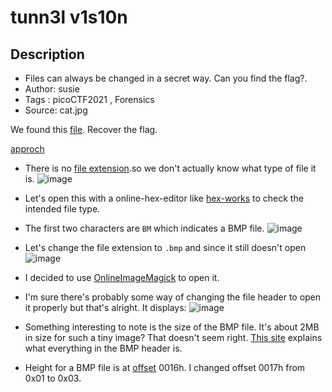 # tunn3l v1s10n

## Description
- Files can always be changed in a secret way. Can you find the flag?.
- Author: susie
- Tags  : picoCTF2021 , Forensics
- Source: cat.jpg

We found this [file](./tunn3l_v1s10n). Recover the flag.

<ins>approch</ins>
- There is no [file extension](https://en.wikipedia.org/wiki/Filename_extension).so we don't actually know what type of file it is.
![image](https://user-images.githubusercontent.com/76644058/210198691-70d0a3ff-e397-4ec0-a284-15660e678776.png)

- Let's open this with a online-hex-editor like [hex-works](https://hex-works.com/eng) to check the intended file type. 
- The first two characters are `BM` which indicates a BMP file.
![image](https://user-images.githubusercontent.com/76644058/210198902-197d9704-029e-4c3a-8b24-f29e3b4b0b90.png)

- Let's change the file extension to `.bmp` and since it still doesn't open
![image](https://user-images.githubusercontent.com/76644058/210198998-674c29c3-3140-45ce-8c99-d53081296bac.png)

- I decided to use [OnlineImageMagick](https://magickstudio.imagemagick.org/scripts/MagickStudio.cgi) to open it. 
- I'm sure there's probably some way of changing the file header to open it properly but that's alright. It displays:
![image](https://user-images.githubusercontent.com/76644058/210199221-e5e7b868-352f-4b15-81bb-b325d7dc2d0f.png)

- Something interesting to note is the size of the BMP file. It's about 2MB in size for such a tiny image? That doesn't seem right. [This site](http://www.ece.ualberta.ca/~elliott/ee552/studentAppNotes/2003_w/misc/bmp_file_format/bmp_file_format.htm) explains what everything in the BMP header is.

- Height for a BMP file is at [offset](http://www.novell.com/documentation/ndsv8/usnds/c1help/novell_common/hexeditor.html) 0016h. I changed offset 0017h from 0x01 to 0x03.
